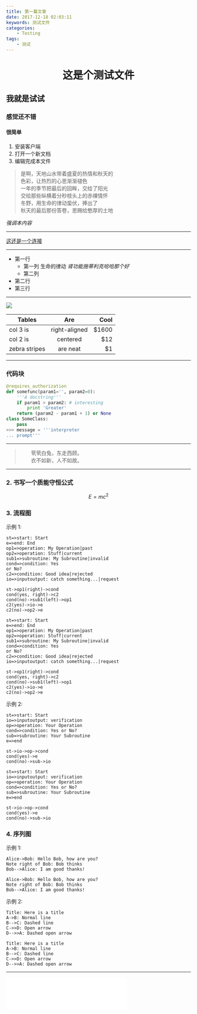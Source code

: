 ```yaml
---
title: 第一篇文章
date: 2017-12-18 02:03:11
keywords: 测试文件
categories:
    - Testing 
tags:
    - 测试
---
```

# <center>这是个测试文件</center>
## 我就是试试
### 感觉还不错
#### 很简单
1. 安装客户端
2. 打开一个新文档
3. 编辑完成本文件

>是啊，天地山水带着盛夏的热情和秋天的  
色彩，让热烈的心思渐渐褪色  
> 一年的季节把最后的回眸，交给了阳光  
交给那些纵横着分秒枝头上的赤裸情怀  
> 冬野，用生命的律动蛰伏，捧出了  
秋天的最后那份答卷，恩赐给憨厚的土地

<!--more-->
 *强调本内容*  
***
[这还是一个连接](http://www.baidu.com)
***
+ 第一行 
    - 第一列 生命的律动
*肾功能施蒂利克哈哈那个好*
    - 第二列 
+ 第二行
+ 第三行
***
![](http://upload-images.jianshu.io/upload_images/259-0ad0d0bfc1c608b6.jpg?imageMogr2/auto-orient/strip%7CimageView2/2/w/1240)

| Tables        | Are           | Cool  |
| ------------- |:-------------:| -----:|
| col 3 is      | right-aligned | $1600 |
| col 2 is      | centered      |   $12 |
| zebra stripes | are neat      |    $1 |
***
### 代码块

``` python
@requires_authorization
def somefunc(param1='', param2=0):
    '''A docstring'''
    if param1 > param2: # interesting
        print 'Greater'
    return (param2 - param1 + 1) or None
class SomeClass:
    pass
>>> message = '''interpreter
... prompt'''
```
***
> &emsp;&emsp;茕茕白兔，东走西顾。  
> &emsp;&emsp;衣不如新，人不如故。
***
  
### 2. 书写一个质能守恒公式

$$E=mc^2$$

### 3.  流程图  
示例 1:  
```
st=>start: Start
e=>end: End
op1=>operation: My Operation|past
op2=>operation: Stuff|current
sub1=>subroutine: My Subroutine|invalid
cond=>condition: Yes
or No?
c2=>condition: Good idea|rejected
io=>inputoutput: catch something...|request

st->op1(right)->cond
cond(yes, right)->c2
cond(no)->sub1(left)->op1
c2(yes)->io->e
c2(no)->op2->e
```
        
```flow
st=>start: Start
e=>end: End
op1=>operation: My Operation|past
op2=>operation: Stuff|current
sub1=>subroutine: My Subroutine|invalid
cond=>condition: Yes
or No?
c2=>condition: Good idea|rejected
io=>inputoutput: catch something...|request

st->op1(right)->cond
cond(yes, right)->c2
cond(no)->sub1(left)->op1
c2(yes)->io->e
c2(no)->op2->e
```
  
 示例 2:
```
st=>start: Start
io=>inputoutput: verification
op=>operation: Your Operation
cond=>condition: Yes or No?
sub=>subroutine: Your Subroutine
e=>end

st->io->op->cond
cond(yes)->e
cond(no)->sub->io
```


```flow
st=>start: Start
io=>inputoutput: verification
op=>operation: Your Operation
cond=>condition: Yes or No?
sub=>subroutine: Your Subroutine
e=>end

st->io->op->cond
cond(yes)->e
cond(no)->sub->io
```
  
### 4. 序列图

示例 1:  


```
Alice->Bob: Hello Bob, how are you?
Note right of Bob: Bob thinks
Bob-->Alice: I am good thanks!
```

```sequence
Alice->Bob: Hello Bob, how are you?
Note right of Bob: Bob thinks
Bob-->Alice: I am good thanks!
```

示例 2:

```seq
Title: Here is a title
A->B: Normal line
B-->C: Dashed line
C->>D: Open arrow
D-->>A: Dashed open arrow
```
  

```sequence
Title: Here is a title
A->B: Normal line
B-->C: Dashed line
C->>D: Open arrow
D-->>A: Dashed open arrow
```
   
***
<iframe frameborder="no" border="0" marginwidth="0" marginheight="0" width=330 height=86 src="//music.163.com/outchain/player?type=2&id=355992&auto=1&height=66"></iframe>  

